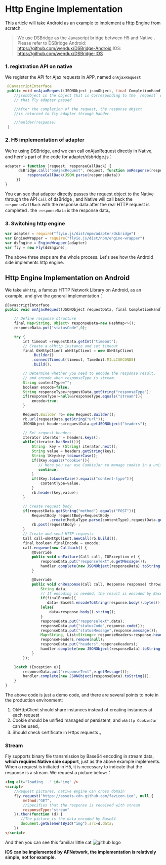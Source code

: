 # Http Engine Implementation

This article will take Android as an example to implement a Http Engine from scratch.

> We use DSBridge as the Javascript bridge between H5 and Native . Please refer to DSBridge
> Android: https://github.com/wendux/DSBridge-Android
> IOS: https://github.com/wendux/DSBridge-IOS



### 1. registration API on native

We register the API for Ajax requests in APP, named `onAjaxRequest`

```java
 @JavascriptInterface
 public void onAjaxRequest(JSONObject jsonObject, final CompletionHandler handler){
    //jsonObject is the object that is Corresponding to the `request` object
    // that fly adapter passed

    //After the completion of the request, the response object
    //is returned to fly adapter through hander.

    //hanlder(response)
 }
```

### 2. H5 implementation of adapter

We're using DSBridge, and we can call onAjaxRequest directly in Native, and here's part of the code for adapter/dsbridge.js：

```javascript
adapter = function (request, responseCallBack) {
      dsBridge.call("onAjaxRequest", request, function onResponse(responseData) {
          responseCallBack(JSON.parse(responseData))
     })
}
```

You can see that adapter directly passes the request object to the Native through  the API `call`  of dsBridge , and Native will call back the `responseCallBack`  with the response data after the real HTTP request is completed . the` responseData` is the response data。

### 3. Switching http engine

```javascript
var adapter = require("flyio.js/dist/npm/adapter/dsbridge")
var EngineWrapper = require("flyio.js/dist/npm/engine-wrapper")
var dsEngine = EngineWrapper(adapter)
var fly = new Fly(dsEngine);
```



The above three steps are the whole process. Let's see how the Android side implements http engine.



## Http Engine Implementation on Android

We take `okhttp`, a famous HTTP Network Library on Android, as an example, and give the general implementation：

```javascript
@JavascriptInterface
public void onAjaxRequest(JSONObject requestData, final CompletionHandler handler){

    // Define response structure
    final Map<String, Object> responseData=new HashMap<>();
    responseData.put("statusCode",0);

    try {
        int timeout =requestData.getInt("timeout");
        // Create a okhttp instance and set timeout
        final OkHttpClient okHttpClient = new OkHttpClient
            .Builder()
            .connectTimeout(timeout, TimeUnit.MILLISECONDS)
            .build();

        // Determine whether you need to encode the response result,
        // and encode when responseType is stream.
        String contentType="";
        boolean encode=false;
        String responseType=requestData.getString("responseType");
        if(responseType!=null&&responseType.equals("stream")){
            encode=true;
        }

        Request.Builder rb= new Request.Builder();
        rb.url(requestData.getString("url"));
        JSONObject headers=requestData.getJSONObject("headers");

        // Set request headers
        Iterator iterator = headers.keys();
        while(iterator.hasNext()){
            String  key = (String) iterator.next();
            String value = headers.getString(key);
            String lKey=key.toLowerCase();
            if(lKey.equals("cookie")){
               // Here you can use CookieJar to manage cookie in a unified way
               continue;
            }
            if(lKey.toLowerCase().equals("content-type")){
                contentType=value;
            }
            rb.header(key,value);
        }

        // Create request body
        if(requestData.getString("method").equals("POST")){
            RequestBody requestBody=RequestBody
                    .create(MediaType.parse(contentType),requestData.getString("data"));
            rb.post(requestBody) ;
        }
        // Create and send HTTP requests
        Call call=okHttpClient.newCall(rb.build());
        final boolean finalEncode = encode;
        call.enqueue(new Callback() {
            @Override
            public void onFailure(Call call, IOException e) {
                responseData.put("responseText",e.getMessage());
                handler.complete(new JSONObject(responseData).toString());
            }

            @Override
            public void onResponse(Call call, Response response) throws IOException {
                String data;
                // If encoding is needed, the result is encoded by Base64 and returned
                if(finalEncode){
                   data= Base64.encodeToString(response.body().bytes(),Base64.DEFAULT);
                }else{
                    data=response.body().string();
                }
                responseData.put("responseText",data);
                responseData.put("statusCode",response.code());
                responseData.put("statusMessage",response.message());
                Map<String, List<String>> responseHeaders=response.headers().toMultimap();
                responseHeaders.remove(null);
                responseData.put("headers",responseHeaders);
                handler.complete(new JSONObject(responseData).toString());
            }
        });

    }catch (Exception e){
        responseData.put("responseText",e.getMessage());
        handler.complete(new JSONObject(responseData).toString());
    }
}
```

The above code is just a demo code, and there are several points to note in the production environment:

1. OkHttpClient should share instances instead of creating instances at each request
2. Cookie should be unified managed or persistent, and `okhttp CookieJar` can be used。
3. Should check certificate in Https requests 。

### Stream

Fly supports binary file transmission by Base64 encoding in stream data, **which requires Native side support**, just as the above example implements. When a request is initiated in H5, it is necessary to indicate that the response is a stream. We request a picture below:：

```html
<img alt="loading..." id="img" />
<script>
    //Request pictures, native engine can cross domain
    fly.request("https://assets-cdn.github.com/favicon.ico", null,{
        method:"GET",
        //Specifies that the response is received with stream
        responseType:"stream"
    }).then(function (d) {
       //The picture is the data encoded by Base64
       document.getElementById("img").src=d.data;
    })
</script>
```

And then you can see this familiar little cat ![github logo](https://assets-cdn.github.com/favicon.ico)

**IOS can be implemented by AFNetwork, the implementation is relatively simple, not for example.**
